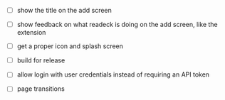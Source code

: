 - [ ] show the title on the add screen
- [ ] show feedback on what readeck is doing on the add screen, like the extension
- [ ] get a proper icon and splash screen
- [ ] build for release
- [ ] allow login with user credentials instead of requiring an API token
- [ ] page transitions

